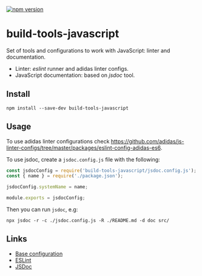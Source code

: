 [![npm version](https://badge.fury.io/js/build-tools-javascript.svg)](https://npmjs.com/package/build-tools-javascript)

# build-tools-javascript

Set of tools and configurations to work with JavaScript: linter and documentation.

- Linter: _eslint_ runner and adidas linter configs.
- JavaScript documentation: based on _jsdoc_ tool.

## Install

```
npm install --save-dev build-tools-javascript
```

## Usage

To use adidas linter configurations check https://github.com/adidas/js-linter-configs/tree/master/packages/eslint-config-adidas-es6.

To use jsdoc, create a `jsdoc.config.js` file with the following:

```javascript
const jsdocConfig = require('build-tools-javascript/jsdoc.config.js');
const { name } = require('./package.json');

jsdocConfig.systemName = name;

module.exports = jsdocConfig;
```

Then you can run `jsdoc`, e.g:

```
npx jsdoc -r -c ./jsdoc.config.js -R ./README.md -d doc src/
```

## Links

- [Base configuration](https://github.com/adidas/js-build-tools/tree/master/packages/build-tools-javascript)
- [ESLint](https://eslint.org/)
- [JSDoc](http://usejsdoc.org/)

